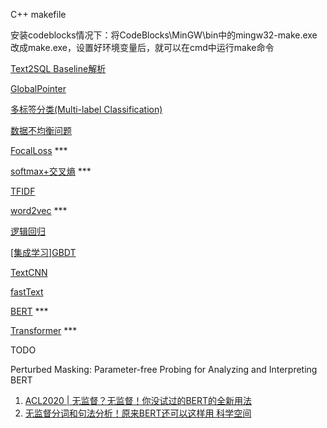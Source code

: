 C++ makefile

安装codeblocks情况下：将CodeBlocks\MinGW\bin中的mingw32-make.exe改成make.exe，设置好环境变量后，就可以在cmd中运行make命令


[Text2SQL Baseline解析](NLG/Text2SQL/Text2SQL%20Baseline解析.md)

[GlobalPointer](KnowledgeGraph/NER/GlobalPointer/GlobalPointer.md)

[多标签分类(Multi-label Classification)](TextClassification/多标签分类(Multi-label%20Classification)/多标签分类(Multi-label%20Classification).md)

[数据不均衡问题](DataRelated/数据不均衡问题.md)

[FocalLoss](BasicKnow/LossFunction/FocalLoss.md) ***

[softmax+交叉熵](BasicKnow/LossFunction/softmax+交叉熵.md) ***

[TFIDF](Search/TFIDF.md)

[word2vec](TextMatching/WordEmbedding/word2vec.md) ***

[逻辑回归](BasicKnow/线性模型/逻辑回归.md)

[[集成学习]GBDT](BasicKnow/树模型&集成学习/[集成学习]GBDT.md)

[TextCNN](TextClassification/TextCNN/TextCNN.md)

[fastText](TextClassification/fastText/fastText.md)

[BERT](PLM/BERT/BERT.md) ***

[Transformer](PLM/BaseStruct/Transformer/Transformer.md) ***



TODO

Perturbed Masking: Parameter-free Probing for Analyzing and Interpreting BERT

1. [ACL2020 | 无监督？无监督！你没试过的BERT的全新用法](https://aminer.cn/research_report/5f0d6f7b21d8d82f52e59dab)
2. [无监督分词和句法分析！原来BERT还可以这样用  科学空间](https://kexue.fm/archives/7476)

